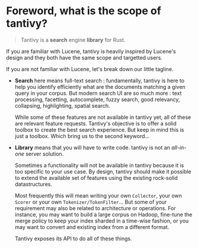 # Foreword, what is the scope of tantivy?

> Tantivy is a **search** engine **library** for Rust.

If you are familiar with Lucene, tantivy is heavily inspired by Lucene's design and
they both have the same scope and targetted users.

If you are not familiar with Lucene, let's break down our little tagline.

- **Search** here means full-text search : fundamentally, tantivy is here to help you
identify efficiently what are the documents matching a given query in your corpus.
But modern search UI are so much more : text processing, facetting, autocomplete, fuzzy search, good
relevancy, collapsing, highlighting, spatial search.

  While some of these features are not available in tantivy yet, all of these are relevant
  feature requests. Tantivy's objective is to offer a solid toolbox to create the best search
  experience. But keep in mind this is just a toolbox.
  Which bring us to the second keyword...

- **Library** means that you will have to write code. tantivy is not an *all-in-one* server solution.
  
  Sometimes a functionality will not be available in tantivy because it is too specific to your use case. By design, tantivy should make it possible to extend
  the available set of features using the existing rock-solid datastructures. 

   Most frequently this will mean writing your own `Collector`, your own `Scorer` or your own 
   `Tokenizer/TokenFilter`... But some of your requirement may also be related to 
   architecture or operations. For instance, you may want to build a large corpus on Hadoop,
   fine-tune the merge policy to keep your index sharded in a time-wise fashion, or you may want
   to convert and existing index from a different format.
   
   Tantivy exposes its API to do all of these things.